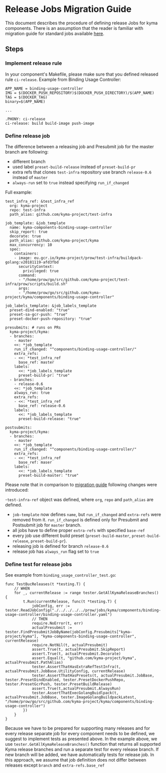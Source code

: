 # Release Jobs Migration Guide

This document describes the procedure of defining release Jobs for kyma components. There is an assumption that the reader is 
familiar with migration guide for standard jobs available [here](https://github.com/kyma-project/test-infra/blob/master/docs/prow/migration-guide.md).

## Steps

### Implement release rule
In your component's Makefile, please make sure that you defined released rule `ci-release`.
Example from Binding Usage Controller:
```
APP_NAME = binding-usage-controller
IMG = $(DOCKER_PUSH_REPOSITORY)$(DOCKER_PUSH_DIRECTORY)/$(APP_NAME)
TAG = $(DOCKER_TAG)
binary=$(APP_NAME)

...

.PHONY: ci-release
ci-release: build build-image push-image

```

### Define release job
The difference between a releasing job and Presubmit job for the master branch are following:

- different branch
- used label `preset-build-release` instead of `preset-build-pr`
- extra refs that clones `test-infra` repository use branch `release-0.6` instead of `master`
- `always-run` set to `true` instead specifying `run_if_changed`


Full example:
```
test_infra_ref: &test_infra_ref
  org: kyma-project
  repo: test-infra
  path_alias: github.com/kyma-project/test-infra

job_template: &job_template
  name: kyma-components-binding-usage-controller
  skip_report: true
  decorate: true
  path_alias: github.com/kyma-project/kyma
  max_concurrency: 10
  spec:
    containers:
    - image: eu.gcr.io/kyma-project/prow/test-infra/buildpack-golang:v20181119-afd3fbd
      securityContext:
        privileged: true
      command:
      - "/home/prow/go/src/github.com/kyma-project/test-infra/prow/scripts/build.sh"
      args:
      - "/home/prow/go/src/github.com/kyma-project/kyma/components/binding-usage-controller"

job_labels_template: &job_labels_template
  preset-dind-enabled: "true"
  preset-sa-gcr-push: "true"
  preset-docker-push-repository: "true"

presubmits: # runs on PRs
  kyma-project/kyma:
  - branches:
    - master
    <<: *job_template
    run_if_changed: "^components/binding-usage-controller/"
    extra_refs:
    - <<: *test_infra_ref
      base_ref: master
    labels:
      <<: *job_labels_template
      preset-build-pr: "true"
  - branches:
    - release-0.6
    <<: *job_template
    always_run: true
    extra_refs:
    - <<: *test_infra_ref
      base_ref: release-0.6
    labels:
      <<: *job_labels_template
      preset-build-release: "true"

postsubmits:
  kyma-project/kyma:
  - branches:
    - master
    <<: *job_template
    run_if_changed: "^components/binding-usage-controller/"
    extra_refs:
    - <<: *test_infra_ref
      base_ref: maser
    labels:
      <<: *job_labels_template
      preset-build-master: "true"

```

Please note that in comparison to [migration guide](https://github.com/kyma-project/test-infra/blob/master/docs/prow/migration-guide.md) following changes were introduced:

-`test-infra-ref` object was defined, where `org`, `repo` and `path_alias` are defined.
- `job-template` now defines `name`, but `run_if_changed` and `extra-refs` were removed from it. 
`run_if_changed` is defined only for Presubmit and Postsubmit job for `master` branch.
- all jobs have to define proper `extra-refs` with specified `base-ref`
- every job use different build preset (`preset-build-master`, `preset-build-release`, `preset-build-pr`).
- releasing job is defined for branch `release-0.6`
- release job has `always_run` flag set to `true`

### Define test for release jobs

See example from `binding_usage_controller_test.go`:
```
func TestBucReleases(t *testing.T) {
	// WHEN
	for _, currentRelease := range tester.GetAllKymaReleaseBranches() {
		t.Run(currentRelease, func(t *testing.T) {
			jobConfig, err := tester.ReadJobConfig("./../../../../prow/jobs/kyma/components/binding-usage-controller/binding-usage-controller.yaml")
			// THEN
			require.NoError(t, err)
			actualPresubmit := tester.FindPresubmitJobByName(jobConfig.Presubmits["kyma-project/kyma"], "kyma-components-binding-usage-controller", currentRelease)
			require.NotNil(t, actualPresubmit)
			assert.True(t, actualPresubmit.SkipReport)
			assert.True(t, actualPresubmit.Decorate)
			assert.Equal(t, "github.com/kyma-project/kyma", actualPresubmit.PathAlias)
			tester.AssertThatHasExtraRefTestInfra(t, actualPresubmit.JobBase.UtilityConfig, currentRelease)
			tester.AssertThatHasPresets(t, actualPresubmit.JobBase, tester.PresetDindEnabled, tester.PresetDockerPushRepo, tester.PresetGcrPush, tester.PresetBuildRelease)
			assert.True(t,actualPresubmit.AlwaysRun)
			tester.AssertThatExecGolangBuidlpack(t, actualPresubmit.JobBase, tester.ImageGolangBuildpackLatest, "/home/prow/go/src/github.com/kyma-project/kyma/components/binding-usage-controller")
		})
	}
}

```

Because we have to be prepared for supporting many releases and for every release separate job for every component needs to be defined, we suggest to implement 
tests as presented above.
In the example above, we use `tester.GetAllKymaReleaseBranches()` function that returns all supported Kyma release branches and run a separate test for every release branch.
If new branch will be added, we have automatically tests for release job. In this approach, we assume that job definition does not differ between releases except `branch` and `extra-refs.base_ref`
